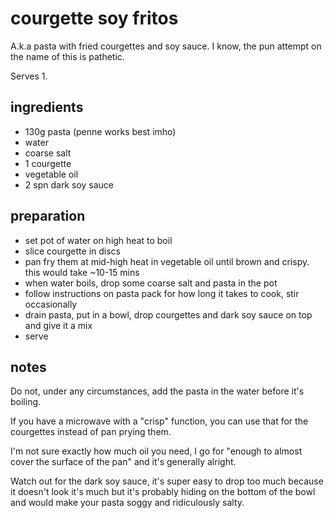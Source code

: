 # courgette soy fritos

A.k.a pasta with fried courgettes and soy sauce. I know, the pun attempt on the name of this is pathetic.

Serves 1.

## ingredients

- 130g pasta (penne works best imho)
- water
- coarse salt
- 1 courgette
- vegetable oil
- 2 spn dark soy sauce

## preparation

- set pot of water on high heat to boil
- slice courgette in discs
- pan fry them at mid-high heat in vegetable oil until brown and crispy. this would take ~10-15 mins
- when water boils, drop some coarse salt and pasta in the pot
- follow instructions on pasta pack for how long it takes to cook, stir occasionally
- drain pasta, put in a bowl, drop courgettes and dark soy sauce on top and give it a mix
- serve

## notes

Do not, under any circumstances, add the pasta in the water before it's boiling.

If you have a microwave with a "crisp" function, you can use that for the courgettes instead of pan prying them.

I'm not sure exactly how much oil you need, I go for "enough to almost cover the surface of the pan" and it's generally alright.

Watch out for the dark soy sauce, it's super easy to drop too much because it doesn't look it's much but it's probably hiding on the bottom of the bowl and would make your pasta soggy and ridiculously salty.